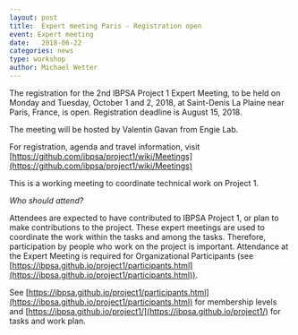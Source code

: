 ```yaml
---
layout: post
title:  Expert meeting Paris - Registration open
event: Expert meeting
date:   2018-06-22
categories: news
type: workshop
author: Michael Wetter
---
```


The registration for the 2nd IBPSA Project 1 Expert Meeting, to be held on Monday and Tuesday, October 1 and 2, 2018, at Saint-Denis La Plaine near Paris, France, is open.
Registration deadline is August 15, 2018.

<!--excerpt-->

The meeting will be hosted by Valentin Gavan from Engie Lab.

For registration, agenda and travel information, visit
[https://github.com/ibpsa/project1/wiki/Meetings](https://github.com/ibpsa/project1/wiki/Meetings)

This is a working meeting to coordinate technical work on Project 1.

*Who should attend?*

Attendees are expected to have contributed to IBPSA Project 1, or plan to make contributions to the project.
These expert meetings are used to coordinate the work within the tasks and among the tasks.
Therefore, participation by people who work on the project is important.
Attendance at the Expert Meeting is required for Organizational Participants (see [https://ibpsa.github.io/project1/participants.html](https://ibpsa.github.io/project1/participants.html)).

See [https://ibpsa.github.io/project1/participants.html](https://ibpsa.github.io/project1/participants.html) for membership levels and
[https://ibpsa.github.io/project1/](https://ibpsa.github.io/project1/) for tasks and work plan.
